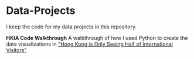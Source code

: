 # Data-Projects
I keep the code for my data projects in this repository.

**HKIA Code Walkthrough**
A walkthrough of how I used Python to create the data visualizations in ["Hong Kong is Only Seeing Half of International Visitors"](https://medium.com/@rebecca.truong)


